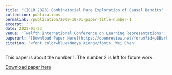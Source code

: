 ```yaml
---
title: "(ICLR 2023) Combinatorial Pure Exploration of Causal Bandits"
collection: publications
permalink: /publication/2009-10-01-paper-title-number-1
excerpt: ' '
date: 2023-01-23
venue: 'Twelfth International Conference on Learning Representations'
paperurl: '[Download Paper Here](https://openreview.net/forum?id=pBBsrPzq7aF)'
citation: '<font color=blue>Nuoya Xiong</font>, Wei Chen'
---
```

This paper is about the number 1. The number 2 is left for future work.

[Download paper here](http://academicpages.github.io/files/paper1.pdf)
